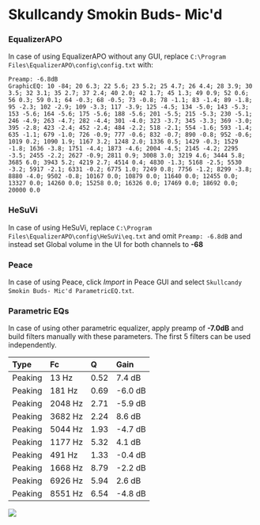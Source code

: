 # Skullcandy Smokin Buds- Mic'd

### EqualizerAPO
In case of using EqualizerAPO without any GUI, replace `C:\Program Files\EqualizerAPO\config\config.txt`
with:
```
Preamp: -6.8dB
GraphicEQ: 10 -84; 20 6.3; 22 5.6; 23 5.2; 25 4.7; 26 4.4; 28 3.9; 30 3.5; 32 3.1; 35 2.7; 37 2.4; 40 2.0; 42 1.7; 45 1.3; 49 0.9; 52 0.6; 56 0.3; 59 0.1; 64 -0.3; 68 -0.5; 73 -0.8; 78 -1.1; 83 -1.4; 89 -1.8; 95 -2.3; 102 -2.9; 109 -3.3; 117 -3.9; 125 -4.5; 134 -5.0; 143 -5.3; 153 -5.6; 164 -5.6; 175 -5.6; 188 -5.6; 201 -5.5; 215 -5.3; 230 -5.1; 246 -4.9; 263 -4.7; 282 -4.4; 301 -4.0; 323 -3.7; 345 -3.3; 369 -3.0; 395 -2.8; 423 -2.4; 452 -2.4; 484 -2.2; 518 -2.1; 554 -1.6; 593 -1.4; 635 -1.1; 679 -1.0; 726 -0.9; 777 -0.6; 832 -0.7; 890 -0.8; 952 -0.6; 1019 0.2; 1090 1.9; 1167 3.2; 1248 2.0; 1336 0.5; 1429 -0.3; 1529 -1.8; 1636 -3.8; 1751 -4.4; 1873 -4.6; 2004 -4.5; 2145 -4.2; 2295 -3.5; 2455 -2.2; 2627 -0.9; 2811 0.9; 3008 3.0; 3219 4.6; 3444 5.8; 3685 6.0; 3943 5.2; 4219 2.7; 4514 0.4; 4830 -1.3; 5168 -2.5; 5530 -3.2; 5917 -2.1; 6331 -0.2; 6775 1.0; 7249 0.8; 7756 -1.2; 8299 -3.8; 8880 -4.0; 9502 -0.8; 10167 0.0; 10879 0.0; 11640 0.0; 12455 0.0; 13327 0.0; 14260 0.0; 15258 0.0; 16326 0.0; 17469 0.0; 18692 0.0; 20000 0.0
```

### HeSuVi
In case of using HeSuVi, replace `C:\Program Files\EqualizerAPO\config\HeSuVi\eq.txt` and omit `Preamp:
-6.8dB` and instead set Global volume in the UI for both channels to **-68**

### Peace
In case of using Peace, click *Import* in Peace GUI and select `Skullcandy Smokin Buds- Mic'd ParametricEQ.txt`.

### Parametric EQs
In case of using other parametric equalizer, apply preamp of **-7.0dB** and build filters manually with
these parameters. The first 5 filters can be used independently.

| Type    | Fc      |    Q | Gain    |
|:--------|:--------|:-----|:--------|
| Peaking | 13 Hz   | 0.52 | 7.4 dB  |
| Peaking | 181 Hz  | 0.69 | -6.0 dB |
| Peaking | 2048 Hz | 2.71 | -5.9 dB |
| Peaking | 3682 Hz | 2.24 | 8.6 dB  |
| Peaking | 5044 Hz | 1.93 | -4.7 dB |
| Peaking | 1177 Hz | 5.32 | 4.1 dB  |
| Peaking | 491 Hz  | 1.33 | -0.4 dB |
| Peaking | 1668 Hz | 8.79 | -2.2 dB |
| Peaking | 6926 Hz | 5.94 | 2.6 dB  |
| Peaking | 8551 Hz | 6.54 | -4.8 dB |

![](https://raw.githubusercontent.com/jaakkopasanen/AutoEq/master/results/headphonecom/sbaf-serious/Skullcandy%20Smokin%20Buds-%20Mic'd/Skullcandy%20Smokin%20Buds-%20Mic'd.png)